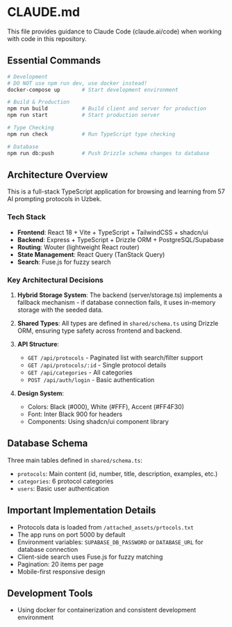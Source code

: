 # CLAUDE.md

This file provides guidance to Claude Code (claude.ai/code) when working with code in this repository.

## Essential Commands

```bash
# Development
# DO NOT use npm run dev, use docker instead!
docker-compose up       # Start development environment 

# Build & Production
npm run build           # Build client and server for production
npm run start           # Start production server

# Type Checking
npm run check           # Run TypeScript type checking

# Database
npm run db:push         # Push Drizzle schema changes to database
```

## Architecture Overview

This is a full-stack TypeScript application for browsing and learning from 57 AI prompting protocols in Uzbek.

### Tech Stack
- **Frontend**: React 18 + Vite + TypeScript + TailwindCSS + shadcn/ui
- **Backend**: Express + TypeScript + Drizzle ORM + PostgreSQL/Supabase
- **Routing**: Wouter (lightweight React router)
- **State Management**: React Query (TanStack Query)
- **Search**: Fuse.js for fuzzy search

### Key Architectural Decisions

1. **Hybrid Storage System**: The backend (server/storage.ts) implements a fallback mechanism - if database connection fails, it uses in-memory storage with the seeded data.

2. **Shared Types**: All types are defined in `shared/schema.ts` using Drizzle ORM, ensuring type safety across frontend and backend.

3. **API Structure**:
   - `GET /api/protocols` - Paginated list with search/filter support
   - `GET /api/protocols/:id` - Single protocol details
   - `GET /api/categories` - All categories
   - `POST /api/auth/login` - Basic authentication

4. **Design System**: 
   - Colors: Black (#000), White (#FFF), Accent (#FF4F30)
   - Font: Inter Black 900 for headers
   - Components: Using shadcn/ui component library

## Database Schema

Three main tables defined in `shared/schema.ts`:
- `protocols`: Main content (id, number, title, description, examples, etc.)
- `categories`: 6 protocol categories
- `users`: Basic user authentication

## Important Implementation Details

- Protocols data is loaded from `/attached_assets/prtocols.txt`
- The app runs on port 5000 by default
- Environment variables: `SUPABASE_DB_PASSWORD` or `DATABASE_URL` for database connection
- Client-side search uses Fuse.js for fuzzy matching
- Pagination: 20 items per page
- Mobile-first responsive design

## Development Tools

- Using docker for containerization and consistent development environment